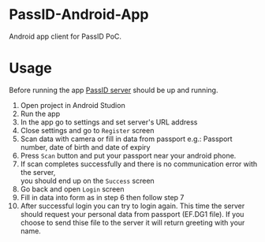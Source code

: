 # PassID-Android-App
Android app client for PassID PoC.

# Usage
  Before running the app [PassID server](https://github.com/ZeroPass/PassID-Server) should be up and running.

  1. Open project in Android Studion
  2. Run the app
  4. In the app go to settings and set server's URL address
  5. Close settings and go to `Register` screen
  6. Scan data with camera or fill in data from passport
     e.g.: Passport number, date of birth and date of expiry
  7. Press `Scan` button and put your passport near your android phone.
  8. If scan completes successfully and there is no communication error with the server,  
     you should end up on the `Success` screen 
  9. Go back and open `Login` screen
  10. Fill in data into form as in step 6 then follow step 7
  11. After successful login you can try to login again.
      This time the server should request your personal data from passport (EF.DG1 file).
      If you choose to send thise file to the server it will return greeting with your name.
